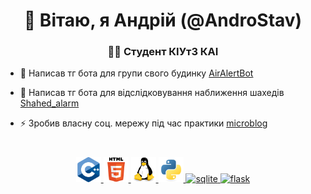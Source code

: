 <h1 align="center">👋 Вітаю, я Андрій (@AndroStav) </h1>
<h3 align="center">👨‍🎓 Студент КІУтЗ КАІ</h3>

- 🚨 Написав тг бота для групи свого будинку [AirAlertBot](https://github.com/AndroStav/AirAlertBot)

- 🛵 Написав тг бота для відслідковування наближення шахедів [Shahed_alarm](https://github.com/AndroStav/Shahed_alarm)

- ⚡ Зробив власну соц. мережу під час практики [microblog](https://github.com/AndroStav/microblog)

<h1></h1>
<p align="center"> <a href="https://www.w3schools.com/cpp/" target="_blank" rel="noreferrer"> <img src="https://raw.githubusercontent.com/devicons/devicon/master/icons/cplusplus/cplusplus-original.svg" alt="cplusplus" width="40" height="40"/> </a> <a href="https://www.w3.org/html/" target="_blank" rel="noreferrer"> <img src="https://raw.githubusercontent.com/devicons/devicon/master/icons/html5/html5-original-wordmark.svg" alt="html5" width="40" height="40"/> </a> <a href="https://www.linux.org/" target="_blank" rel="noreferrer"> <img src="https://raw.githubusercontent.com/devicons/devicon/master/icons/linux/linux-original.svg" alt="linux" width="40" height="40"/> </a> <a href="https://www.python.org" target="_blank" rel="noreferrer"> <img src="https://raw.githubusercontent.com/devicons/devicon/master/icons/python/python-original.svg" alt="python" width="40" height="40"/> </a> <a href="https://www.sqlite.org/" target="_blank" rel="noreferrer"> <img src="https://www.vectorlogo.zone/logos/sqlite/sqlite-icon.svg" alt="sqlite" width="40" height="40"/> </a> <a href="https://flask.palletsprojects.com/" target="_blank" rel="noreferrer"> <img src="https://www.vectorlogo.zone/logos/palletsprojects_flask/palletsprojects_flask-ar21~bgwhite.svg" alt="flask" width="80" height="40"/> </a> </p>
